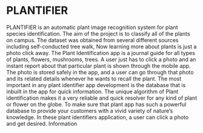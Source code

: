 # PLANTIFIER
PLANTIFIER is an automatic plant image recognition system for plant species
identification. The aim of the project is to classify all of the plants on campus. The
dataset was obtained from several different sources including self-conducted tree
walk, Now learning more about plants is just a photo click away. The Plant
Identification app is a journal guide for all types of plants, flowers, mushrooms, trees.
A user just has to click a photo and an instant report about that particular plant is shown
through the mobile app. The photo is stored safely in the app, and a user can go through
that photo and its related details whenever he wants to recall the plant. The most
important in any plant identifier app development is the database that is inbuilt in the
app for quick information. The unique algorithm of Plant identification makes it a very
reliable and quick resolver for any kind of plant or flower on the globe. To make sure
that plant app has such a powerful database to provide your customers with a vivid
variety of nature’s knowledge. In these plant identifiers application, a user can click a
photo and get desired. Information
